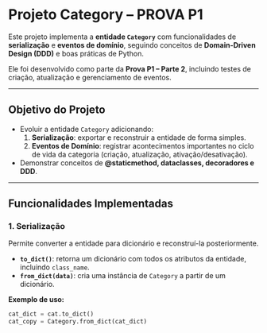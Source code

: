 # Projeto Category – PROVA P1

Este projeto implementa a **entidade `Category`** com funcionalidades de **serialização** e **eventos de domínio**, seguindo conceitos de **Domain-Driven Design (DDD)** e boas práticas de Python.

Ele foi desenvolvido como parte da **Prova P1 – Parte 2**, incluindo testes de criação, atualização e gerenciamento de eventos.

---

## Objetivo do Projeto

- Evoluir a entidade `Category` adicionando:
  1. **Serialização**: exportar e reconstruir a entidade de forma simples.
  2. **Eventos de Domínio**: registrar acontecimentos importantes no ciclo de vida da categoria (criação, atualização, ativação/desativação).
- Demonstrar conceitos de **@staticmethod, dataclasses, decoradores e DDD**.

---

## Funcionalidades Implementadas

### 1. Serialização
Permite converter a entidade para dicionário e reconstruí-la posteriormente.

- **`to_dict()`**: retorna um dicionário com todos os atributos da entidade, incluindo `class_name`.
- **`from_dict(data)`**: cria uma instância de `Category` a partir de um dicionário.

**Exemplo de uso:**

```python
cat_dict = cat.to_dict()
cat_copy = Category.from_dict(cat_dict)
```



